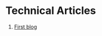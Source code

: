 <html>
<head>
  <title> Computer Geeks </title>
</head>
<body>
  <h1> Technical Articles </h1>
  <ol>
    <li><a href=cldnfk0ws000c09mhedb79mev.md> First blog </a></li>
  </ol>
</body>
</html>
